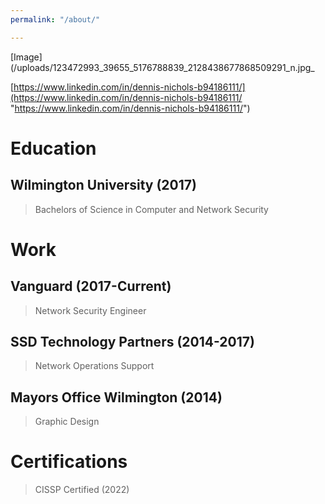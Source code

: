 ```yaml
---
permalink: "/about/"

---
```

\[Image\](/uploads/123472993_39655_5176788839_2128438677868509291_n.jpg_

[https://www.linkedin.com/in/dennis-nichols-b94186111/](https://www.linkedin.com/in/dennis-nichols-b94186111/ "https://www.linkedin.com/in/dennis-nichols-b94186111/")

# Education

## Wilmington University (2017)

> Bachelors of Science in Computer and Network Security

# Work

## Vanguard (2017-Current)

> Network Security Engineer

## SSD Technology Partners (2014-2017)

> Network Operations Support

## Mayors Office Wilmington (2014)

> Graphic Design

# Certifications

> CISSP Certified (2022)
